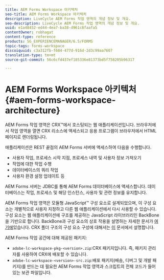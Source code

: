 ```yaml
---
title: AEM Forms Workspace 아키텍처
seo-title: AEM Forms Workspace 아키텍처
description: LiveCycle AEM Forms 작업 영역의 개념 정보 및 개요.
seo-description: LiveCycle AEM Forms 작업 영역의 개념 정보 및 개요.
uuid: e1a48452-ed44-4ea7-ba38-d961c8faafa5
contentOwner: robhagat
content-type: reference
products: SG_EXPERIENCEMANAGER/6.5/FORMS
topic-tags: forms-workspace
discoiquuid: c3a312fb-f684-477d-916d-2d3c99aa7607
translation-type: tm+mt
source-git-commit: 56c6cfd437ef185336e81373bd5f758205b96317

---
```



# AEM Forms Workspace 아키텍처 {#aem-forms-workspace-architecture}

AEM Forms 작업 영역은 CRX™에서 호스팅되는 웹 애플리케이션입니다. 브라우저에서 작업 영역을 열면 CRX 리소스에 액세스되고 응용 프로그램이 브라우저에서 HTML 페이지로 렌더링됩니다.

애플리케이션은 REST 끝점의 AEM Forms 서버에 액세스하여 다음을 수행합니다.

* 사용자 작업, 프로세스 시작 지점, 프로세스 내역 및 사용자 정보 가져오기
* 작업에 대한 작업 수행
* 데이터베이스의 쿼리 작업
* 사용자 환경 설정 업데이트 등

AEM Forms 서버는 JDBC를 통해 AEM Forms 데이터베이스에 액세스합니다. 데이터베이스는 작업, 프로세스 및 해당 인스턴스, 사용자 및 관련 정보를 유지합니다.

AEM Forms 작업 영역은 모듈형 JavaScript™ 구성 요소로 설계되었으며, 이 구성 요소는 개별적으로 사용자 지정하고 다른 웹 애플리케이션에서 다시 사용할 수 있습니다. 구성 요소는 웹 애플리케이션에 구조를 제공하는 JavaScript 라이브러리인 BackBone을 기반으로 합니다. BackBone과 구성 요소의 상호 작용을 설명하는 자세한 문서가 [여기에](/help/forms/using/backbone-interaction.md)있습니다. CRX 폴더 구조의 구성 요소 구성에 대해서는 [이](/help/forms/using/folder-structure.md) 문서에서 설명합니다.

AEM Forms 작업 공간에 대해 제공된 패키지:

* `adobe-lc-workspace-pkg-<version>.zip`:CRX 패키지입니다. 즉, 패키지 관리자를 사용하여 CRX에 배포할 수 있습니다.
* `adobe-lc-workspace-<version>-src.zip`:배포 패키지(배송, 디버그 및 개발 패키지)를 만드는 데 필요한 AEM Forms 작업 영역과 스크립트의 전체 코드가 들어 있는 보관 파일입니다.
